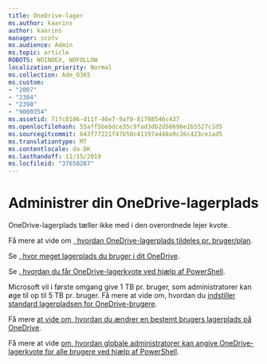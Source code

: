 ```yaml
---
title: OneDrive-lager
ms.author: kaarins
author: kaarins
manager: scotv
ms.audience: Admin
ms.topic: article
ROBOTS: NOINDEX, NOFOLLOW
localization_priority: Normal
ms.collection: Adm_O365
ms.custom:
- "2007"
- "2384"
- "2398"
- "9000354"
ms.assetid: 71fc8106-d11f-46e7-9af0-81708546c437
ms.openlocfilehash: 55aff5bebdce35c9fad3db2d56696e1b5527c1d5
ms.sourcegitcommit: b43f77221f47b50c41197a448a9c26c423ce1ad5
ms.translationtype: MT
ms.contentlocale: da-DK
ms.lasthandoff: 11/15/2019
ms.locfileid: "37658287"
---
```

# <a name="manage-your-onedrive-storage"></a>Administrer din OneDrive-lagerplads

OneDrive-lagerplads tæller ikke med i den overordnede lejer kvote. 

Få mere at vide om [, hvordan OneDrive-lagerplads tildeles pr. bruger/plan](https://docs.microsoft.com/office365/servicedescriptions/onedrive-for-business-service-description?redirectedfrom=MSDN#storage-space-per-user).

Se [, hvor meget lagerplads du bruger i dit OneDrive](https://support.office.com/article/manage-your-onedrive-for-business-storage-31519161-059c-4764-b6f8-f5cd29f7fe68).

Se [, hvordan du får OneDrive-lagerkvote ved hjælp af PowerShell](https://gallery.technet.microsoft.com/scriptcenter/OneDrive-for-Business-0cb45614).

Microsoft vil i første omgang give 1 TB pr. bruger, som administratorer kan øge til op til 5 TB pr. bruger. Få mere at vide om, hvordan du [indstiller standard lagerpladsen for OneDrive-brugere](https://docs.microsoft.com/onedrive/set-default-storage-space).

Få mere [at vide om, hvordan du ændrer en bestemt brugers lagerplads på OneDrive](https://docs.microsoft.com/onedrive/change-user-storage).

Få mere at vide [om, hvordan globale administratorer kan angive OneDrive-lagerkvote for alle brugere ved hjælp af PowerShell](https://gallery.technet.microsoft.com/office/How-to-set-OneDrive-for-8b61365b).
  